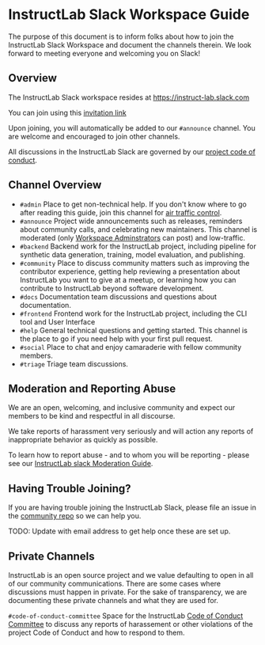 # InstructLab Slack Workspace Guide

The purpose of this document is to inform folks about how to join the InstructLab Slack Workspace and document the channels therein. We look forward to 
meeting everyone and welcoming you on Slack!

## Overview

The InstructLab Slack workspace resides at https://instruct-lab.slack.com

You can join using this [invitation link](https://join.slack.com/t/instruct-lab/shared_invite/zt-2ginke0oz-SxvNYZCqBTDy5wzAi9WRlA)

Upon joining, you will automatically be added to our <code>#announce</code> channel. You are welcome and encouraged to join other channels.

All discussions in the InstructLab Slack are governed by our [project code of conduct](https://github.com/instructlab/community/blob/main/CODE_OF_CONDUCT.md).

## Channel Overview

- <code>#admin</code> Place to get non-technical help. If you don't know where to go after reading this guide, join this channel for [air traffic control](https://en.wikipedia.org/wiki/Air_traffic_control).
- <code>#announce</code> Project wide announcements such as releases, reminders about community calls, and celebrating new maintainers. This channel is moderated (only [Workspace Adminstrators](https://github.com/instructlab/community/blob/main/InstructLabSlackModerationGuide.md#workspace-administrators) can post) and low-traffic.
- <code>#backend</code> Backend work for the InstructLab project, including pipeline for synthetic data generation, training, model evaluation, and publishing.
- <code>#community</code> Place to discuss community matters such as improving the contributor experience, getting help reviewing a presentation about InstructLab you want to give at a meetup, or learning how you can contribute to InstructLab beyond software development.
- <code>#docs</code> Documentation team discussions and questions about documentation.
- <code>#frontend</code> Frontend work for the InstructLab project, including the CLI tool and User Interface
- <code>#help</code> General technical questions and getting started. This channel is the place to go if you need help with your first pull request.
- <code>#social</code> Place to chat and enjoy camaraderie with fellow community members.
- <code>#triage</code> Triage team discussions.

## Moderation and Reporting Abuse

We are an open, welcoming, and inclusive community and expect our members to be kind and respectful in all discourse.

We take reports of harassment very seriously and will action any reports of inappropriate behavior as quickly as possible.

To learn how to report abuse - and to whom you will be reporting - please see our [InstructLab slack Moderation Guide](https://github.com/instructlab/community/blob/main/InstructLabSlackModerationGuide.md).

## Having Trouble Joining?

If you are having trouble joining the InstructLab Slack, please file an issue in the [community repo](https://github.com/instructlab/community/issues) so we can help you. 

TODO: Update with email address to get help once these are set up.

## Private Channels

InstructLab is an open source project and we value defaulting to open in all of our community communications. There are some cases where discussions must happen in private. For the sake of transparency, we are documenting these private channels and what they are used for.

<code>#code-of-conduct-committee</code> Space for the InstructLab [Code of Conduct Committee](https://github.com/instructlab/community/blob/main/COCC.md) to discuss any reports of harassement or other violations of the project Code of Conduct and how to respond to them. 
  
